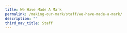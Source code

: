 ```yaml
---
title: We Have Made A Mark
permalink: /making-our-mark/staff/we-have-made-a-mark/
description: ""
third_nav_title: Staff
---
```

